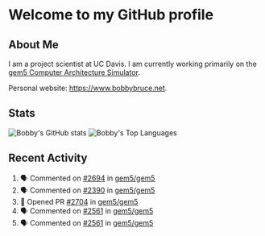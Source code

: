 # Welcome to my GitHub profile

## About Me

I am a project scientist at UC Davis. I am currently working primarily on the [gem5 Computer Architecture Simulator](https://github.com/gem5).

Personal website: <https://www.bobbybruce.net>.

## Stats

![Bobby's GitHub stats](https://github-readme-stats.vercel.app/api?username=bobbyrbruce&show_icons=true&theme=responsive&include_all_commits=true&count_private=true&show=reviews&disable_animations=true)
![Bobby's Top Languages ](https://github-readme-stats.vercel.app/api/top-langs/?username=bobbyrbruce&layout=compact&theme=responsive&count_private=true&langs_count=10&disable_animations=true)

## Recent Activity

<!--START_SECTION:activity-->
1. 🗣 Commented on [#2694](https://github.com/gem5/gem5/pull/2694#issuecomment-3452831697) in [gem5/gem5](https://github.com/gem5/gem5)
2. 🗣 Commented on [#2390](https://github.com/gem5/gem5/issues/2390#issuecomment-3452677411) in [gem5/gem5](https://github.com/gem5/gem5)
3. 💪 Opened PR [#2704](undefined) in [gem5/gem5](https://github.com/gem5/gem5)
4. 🗣 Commented on [#2561](https://github.com/gem5/gem5/pull/2561#issuecomment-3424034589) in [gem5/gem5](https://github.com/gem5/gem5)
5. 🗣 Commented on [#2561](https://github.com/gem5/gem5/pull/2561#issuecomment-3410645490) in [gem5/gem5](https://github.com/gem5/gem5)
<!--END_SECTION:activity-->
